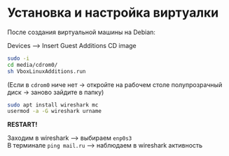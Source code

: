 # Установка и настройка виртуалки

После создания виртуальной машины на Debian:

Devices --> Insert Guest Additions CD image

```sh
sudo -i
cd media/cdrom0/
sh VboxLinuxAdditions.run
```

(Если в `cdrom0` ниче нет -> откройте на рабочем столе полупрозрачный диск -> заново зайдите в папку)

```sh
sudo apt install wireshark mc
usermod -a -G wireshark urname
```

**RESTART!**

Заходим в wireshark --> выбираем `enp0s3`  
В терминале `ping mail.ru` --> наблюдаем в wireshark активность
